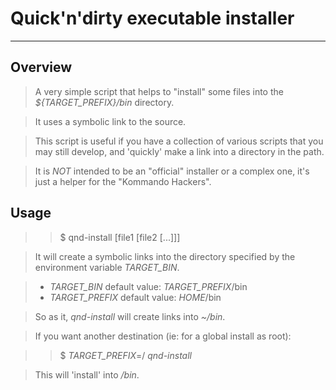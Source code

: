 # Quick'n'dirty executable installer

----

## Overview

> A very simple script that helps to "install" some files into the
> *${TARGET_PREFIX}/bin* directory.

> It uses a symbolic link to the source.

> This script is useful if you have a collection of various scripts that
> you may still develop, and 'quickly' make a link into a directory in the
> path.

> It is *NOT* intended to be an "official" installer or a complex one, it's
> just a helper for the "Kommando Hackers".

## Usage

> >    $ qnd-install [file1 [file2 [...]]]

> It will create a symbolic links into the directory specified by the environment
> variable *TARGET_BIN*.

> * *TARGET_BIN* default value: *TARGET_PREFIX*/bin
> * *TARGET_PREFIX* default value: *HOME*/bin

> So as it, *qnd-install* will create links into *~/bin*.

> If you want another destination (ie: for a global install as root):

> >    $ *TARGET_PREFIX*=/ *qnd-install* <some-file>

> This will 'install' <some-file> into */bin*.
